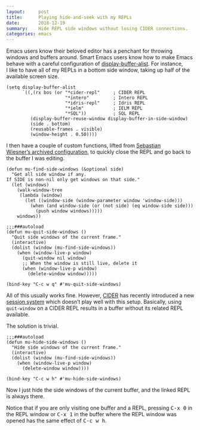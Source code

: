 ```yaml
---
layout:     post
title:      Playing hide-and-seek with my REPLs
date:       2018-12-19
summary:    Hide REPL side windows without losing CIDER connections.
categories: emacs
---
```


Emacs users know their beloved editor has a penchant for throwing windows and
buffers around. Smart Emacs users know how to make Emacs behave with a careful
configuration of
[display-buffer-alist](http://doc.endlessparentheses.com/Var/display-buffer-alist.html).
For instance, I like to have all of my REPLs in a bottom side window, taking up
half of the available screen size.

``` emacs-lisp
(setq display-buffer-alist
      `((,(rx bos (or "*cider-repl"     ; CIDER REPL
                      "*intero"         ; Intero REPL
                      "*idris-repl"     ; Idris REPL
                      "*ielm"           ; IELM REPL
                      "*SQL"))          ; SQL REPL
         (display-buffer-reuse-window display-buffer-in-side-window)
         (side . bottom)
         (reusable-frames . visible)
         (window-height . 0.50))))
```

I then have a couple of custom functions, lifted from [Sebastian
Wiesner’s archived
configuration](https://github.com/lunaryorn/old-emacs-configuration), to quickly
close the REPL and go back to the buffer I was editing.

``` emacs-lisp
(defun mu-find-side-windows (&optional side)
  "Get all side window if any.
If SIDE is non-nil only get windows on that side."
  (let (windows)
    (walk-window-tree
     (lambda (window)
       (let ((window-side (window-parameter window 'window-side)))
         (when (and window-side (or (not side) (eq window-side side)))
           (push window windows)))))
    windows))

;;;###autoload
(defun mu-quit-side-windows ()
  "Quit side windows of the current frame."
  (interactive)
  (dolist (window (mu-find-side-windows))
    (when (window-live-p window)
      (quit-window nil window)
      ;; When the window is still live, delete it
      (when (window-live-p window)
        (delete-window window)))))

(bind-key "C-c w q" #'mu-quit-side-windows)
```

All of this usually works fine. However,
[CIDER](https://github.com/clojure-emacs/cider) has recently introduced a new
[session system](https://github.com/vspinu/sesman) which doesn’t play well with
this setup. Basically, using `quit-window` on a CIDER REPL results in a buffer
without its related REPL available.

The solution is trivial.

``` emacs-lisp
;;;###autoload
(defun mu-hide-side-windows ()
  "Hide side windows of the current frame."
  (interactive)
  (dolist (window (mu-find-side-windows))
    (when (window-live-p window)
      (delete-window window))))

(bind-key "C-c w h" #'mu-hide-side-windows)
```

Now I just hide the side windows of the current buffer, and the linked REPL is
always there.

Notice that if you are only visiting one buffer and a REPL, pressing <kbd>C-x
0</kbd> in the REPL window or <kbd>C-x 1</kbd> in the buffer where the REPL
window was opened has the same effect of <kbd>C-c w h</kbd>.
